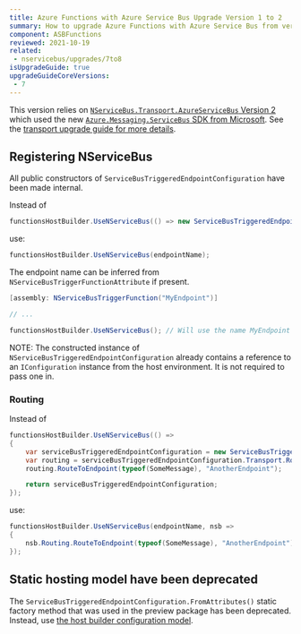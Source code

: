 ```yaml
---
title: Azure Functions with Azure Service Bus Upgrade Version 1 to 2
summary: How to upgrade Azure Functions with Azure Service Bus from version 1 to 2
component: ASBFunctions
reviewed: 2021-10-19
related:
 - nservicebus/upgrades/7to8
isUpgradeGuide: true
upgradeGuideCoreVersions:
 - 7
---
```


This version relies on [`NServiceBus.Transport.AzureServiceBus` Version 2](/transports/azure-service-bus/) which used the new [`Azure.Messaging.ServiceBus` SDK from Microsoft](https://docs.microsoft.com/en-us/dotnet/api/overview/azure/messaging.servicebus-readme). See the [transport upgrade guide for more details](/transports/upgrades/asbs-1to2.md).

## Registering NServiceBus

All public constructors of `ServiceBusTriggeredEndpointConfiguration` have been made internal.

Instead of

```csharp
functionsHostBuilder.UseNServiceBus(() => new ServiceBusTriggeredEndpointConfiguration(endpointName));
```

use:

```csharp
functionsHostBuilder.UseNServiceBus(endpointName);
```

The endpoint name can be inferred from `NServiceBusTriggerFunctionAttribute` if present.

```csharp
[assembly: NServiceBusTriggerFunction("MyEndpoint")]

// ...

functionsHostBuilder.UseNServiceBus(); // Will use the name MyEndpoint
```

NOTE: The constructed instance of `NServiceBusTriggeredEndpointConfiguration` already contains a reference to an `IConfiguration` instance from the host environment. It is not required to pass one in.

### Routing

Instead of

```csharp
functionsHostBuilder.UseNServiceBus(() =>
{
    var serviceBusTriggeredEndpointConfiguration = new ServiceBusTriggeredEndpointConfiguration(endpointName);
    var routing = serviceBusTriggeredEndpointConfiguration.Transport.Routing();
    routing.RouteToEndpoint(typeof(SomeMessage), "AnotherEndpoint");

    return serviceBusTriggeredEndpointConfiguration;
});
```

use:

```csharp
functionsHostBuilder.UseNServiceBus(endpointName, nsb =>
{
    nsb.Routing.RouteToEndpoint(typeof(SomeMessage), "AnotherEndpoint");
});
```

## Static hosting model have been deprecated

The `ServiceBusTriggeredEndpointConfiguration.FromAttributes()` static factory method that was used in the preview package has been deprecated. Instead, use [the host builder configuration model](/nservicebus/hosting/azure-functions-service-bus#basic-usage-endpoint-configuration).
